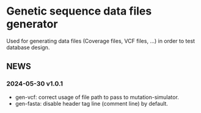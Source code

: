 # Genetic sequence data files generator

Used for generating data files (Coverage files, VCF files, ...) in order to
test database design.

## NEWS

### 2024-05-30 v1.0.1

 * gen-vcf: correct usage of file path to pass to mutation-simulator.
 * gen-fasta: disable header tag line (comment line) by default.
